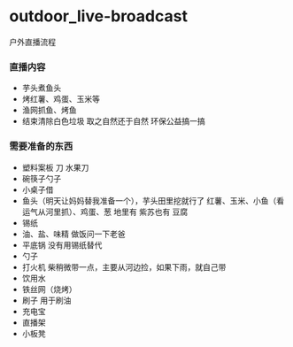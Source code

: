 # outdoor_live-broadcast
户外直播流程
### 直播内容
+ 芋头煮鱼头
+ 烤红薯、鸡蛋、玉米等
+ 渔网抓鱼、烤鱼
+ 结束清除白色垃圾 取之自然还于自然 环保公益搞一搞 
### 需要准备的东西
+ 塑料案板 刀 水果刀 
+ 碗筷子勺子
+ 小桌子借
+ 鱼头（明天让妈妈替我准备一个），芋头田里挖就行了 红薯、玉米、小鱼（看运气从河里抓）、鸡蛋、葱 地里有 紫苏也有 豆腐
+ 锡纸 
+ 油、盐、味精 做饭问一下老爸
+ 平底锅 没有用锡纸替代
+ 勺子
+ 打火机 柴稍微带一点，主要从河边捡，如果下雨，就自己带
+ 饮用水
+ 铁丝网（烧烤）
+ 刷子 用于刷油
+ 充电宝
+ 直播架
+ 小板凳
